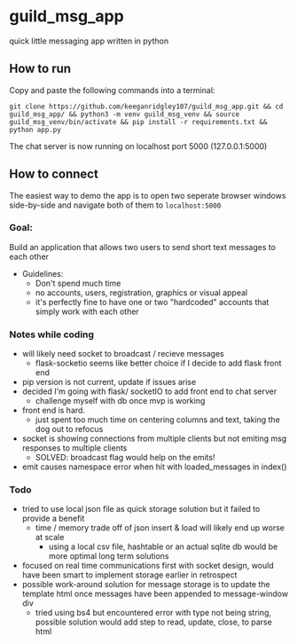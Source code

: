 # guild_msg_app
quick little messaging app written in python 

## How to run
Copy and paste the following commands into a terminal: 
```
git clone https://github.com/keeganridgley107/guild_msg_app.git && cd guild_msg_app/ && python3 -m venv guild_msg_venv && source guild_msg_venv/bin/activate && pip install -r requirements.txt && python app.py
```
The chat server is now running on localhost port 5000 (127.0.0.1:5000)

## How to connect

The easiest way to demo the app is to open two seperate browser windows side-by-side and navigate both of them to `localhost:5000` 

### Goal:

Build an application that allows two users to send short text messages to each other

- Guidelines: 
    - Don't spend much time  
    - no accounts, users, registration, graphics or visual appeal 
    - it's perfectly fine to have one or two "hardcoded" accounts that simply work with each other


### Notes while coding

- will likely need socket to broadcast / recieve messages
    - flask-socketio seems like better choice if I decide to add flask front end 
- pip version is not current, update if issues arise
- decided I'm going with flask/ socketIO to add front end to chat server 
    - challenge myself with db once mvp is working
- front end is hard. 
    - just spent too much time on centering columns and text, taking the dog out to refocus 
- socket is showing connections from multiple clients but not emiting msg responses to multiple clients 
    - SOLVED: broadcast flag would help on the emits!
- emit causes namespace error when hit with loaded_messages in index()

### Todo

- tried to use local json file as quick storage solution but it failed to provide a benefit 
    - time / memory trade off of json insert & load will likely end up worse at scale
        - using a local csv file, hashtable or an actual sqlite db would be more optimal long term solutions 
- focused on real time communications first with socket design, would have been smart to implement storage earlier in retrospect
- possible work-around solution for message storage is to update the template html once messages have been appended to message-window div    
    - tried using bs4 but encountered error with type not being string, possible solution would add step to read, update, close, to parse html